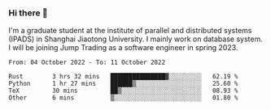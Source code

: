 ### Hi there 👋

I'm a graduate student at the institute of parallel and distributed systems (IPADS) in Shanghai Jiaotong University. I mainly work on database system. I will be joining Jump Trading as a software engineer in spring 2023.

<!--START_SECTION:waka-->

```text
From: 04 October 2022 - To: 11 October 2022

Rust        3 hrs 32 mins   ███████████████▓░░░░░░░░░   62.19 %
Python      1 hr 27 mins    ██████▒░░░░░░░░░░░░░░░░░░   25.60 %
TeX         30 mins         ██▒░░░░░░░░░░░░░░░░░░░░░░   08.93 %
Other       6 mins          ▒░░░░░░░░░░░░░░░░░░░░░░░░   01.80 %
```

<!--END_SECTION:waka-->

<!--
**yqmmm/yqmmm** is a ✨ _special_ ✨ repository because its `README.md` (this file) appears on your GitHub profile.

Here are some ideas to get you started:

- 🔭 I’m currently working on ...
- 🌱 I’m currently learning ...
- 👯 I’m looking to collaborate on ...
- 🤔 I’m looking for help with ...
- 💬 Ask me about ...
- 📫 How to reach me: ...
- 😄 Pronouns: ...
- ⚡ Fun fact: ...
-->
